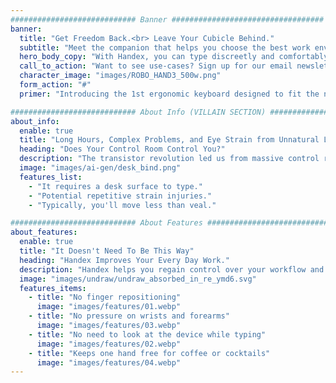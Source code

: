 ```yaml
---
############################ Banner ##################################
banner:
  title: "Get Freedom Back.<br> Leave Your Cubicle Behind."
  subtitle: "Meet the companion that helps you choose the best work environment, unblock mental flow, and re-imagine the meaning of work/life balance."
  hero_body_copy: "With Handex, you can type discreetly and comfortably from anywhere."
  call_to_action: "Want to see use-cases? Sign up for our email newsletter!"
  character_image: "images/ROBO_HAND3_500w.png"
  form_action: "#"
  primer: "Introducing the 1st ergonomic keyboard designed to fit the natural actions of your hand:"

############################ About Info (VILLAIN SECTION) ##################################
about_info:
  enable: true
  title: "Long Hours, Complex Problems, and Eye Strain from Unnatural Lights..."
  heading: "Does Your Control Room Control You?"
  description: "The transistor revolution led us from massive control rooms with machines that needed punch cards for operation to smartphones vastly more powerful that fit in our pockets. But we're still hitched to keyboards in order to do deeply productive work. We're relying on tech that's over 150 years old."
  image: "images/ai-gen/desk_bind.png"
  features_list:
    - "It requires a desk surface to type."
    - "Potential repetitive strain injuries."
    - "Typically, you'll move less than veal."

############################ About Features ##################################
about_features:
  enable: true
  title: "It Doesn't Need To Be This Way"
  heading: "Handex Improves Your Every Day Work."
  description: "Handex helps you regain control over your workflow and environment. You will be able to update files on-the-go with no surface required, and because it's modeled to be lightly gripped in your hand there is little strain or fatigue after long use-times."
  image: "images/undraw/undraw_absorbed_in_re_ymd6.svg"
  features_items:
    - title: "No finger repositioning"
      image: "images/features/01.webp"
    - title: "No pressure on wrists and forearms"
      image: "images/features/03.webp"
    - title: "No need to look at the device while typing"
      image: "images/features/02.webp"
    - title: "Keeps one hand free for coffee or cocktails"
      image: "images/features/04.webp"
---
```

